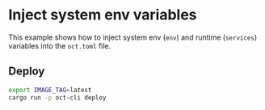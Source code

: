 # Inject system env variables

This example shows how to inject system env (`env`) and
runtime (`services`) variables into the `oct.toml` file.

## Deploy

```bash
export IMAGE_TAG=latest
cargo run -p oct-cli deploy
```
